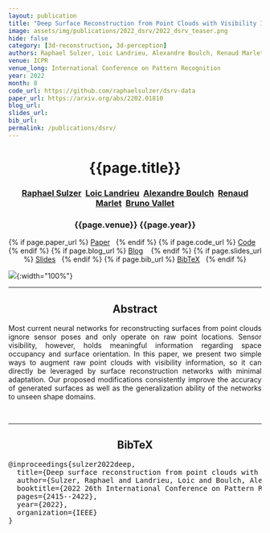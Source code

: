 ```yaml
---
layout: publication
title: "Deep Surface Reconstruction from Point Clouds with Visibility Information"
image: assets/img/publications/2022_dsrv/2022_dsrv_teaser.png
hide: false
category: [3d-reconstruction, 3d-perception]
authors: Raphael Sulzer, Loic Landrieu, Alexandre Boulch, Renaud Marlet and Bruno Vallet
venue: ICPR
venue_long: International Conference on Pattern Recognition
year: 2022
month: 8
code_url: https://github.com/raphaelsulzer/dsrv-data
paper_url: https://arxiv.org/abs/2202.01810
blog_url:
slides_url:
bib_url:
permalink: /publications/dsrv/
---
```


<h1 align="center"> {{page.title}} </h1>
<h3 align="center">  <a href="https://raphaelsulzer.de/">Raphael Sulzer</a>&nbsp;&nbsp;<a href="https://loiclandrieu.com/">Loic Landrieu</a>&nbsp;&nbsp;<a href="https://boulch.eu/">Alexandre Boulch</a>&nbsp;&nbsp;<a href="http://imagine.enpc.fr/~marletr/">Renaud Marlet</a>&nbsp;&nbsp;<a href="https://www.umr-lastig.fr/bruno-vallet/">Bruno Vallet</a></h3>


<h3 align="center"> {{page.venue}} {{page.year}} </h3>

<div align="center">
  <p>
    {% if page.paper_url %}
    <a href="{{ page.paper_url }}"><i class="far fa-file-pdf"></i> Paper</a>&nbsp;&nbsp;
    {% endif %}
    {% if page.code_url %}
    <a href="{{ page.code_url }}"><i class="fab fa-github"></i> Code</a> &nbsp;&nbsp;
    {% endif %}
    {% if page.blog_url %}
    <a href="{{ page.blog_url }}"><i class="fab fa-blogger"></i> Blog</a> &nbsp;&nbsp;
    {% endif %}
    {% if page.slides_url %}
    <a href="{{ page.slides_url }}"><i class="far fa-file-pdf"></i> Slides</a>&nbsp;&nbsp;
    {% endif %}
    {% if page.bib_url %}
    <a href="{{ page.bib_url}}"><i class="far fa-file-alt"></i> BibTeX</a>&nbsp;&nbsp;
    {% endif %}
  </p>
</div>


![](../../assets/img/publications/2022_dsrv/2022_dsrv_teaser.png){:width="100%"}

<hr>

<h2  align="center"> Abstract</h2>

<p align="justify">Most current neural networks for reconstructing surfaces from point clouds ignore sensor poses and only operate on raw point locations. Sensor visibility, however, holds meaningful information regarding space occupancy and surface orientation. In this paper, we present two simple ways to augment raw point clouds with visibility information, so it can directly be leveraged by surface reconstruction networks with minimal adaptation. Our proposed modifications consistently improve the accuracy of generated surfaces as well as the generalization ability of the networks to unseen shape domains.
</a></p>

<br>

<hr>

<h2  align="center">BibTeX</h2>
<left>
  <pre class="bibtex-box">
@inproceedings{sulzer2022deep,
  title={Deep surface reconstruction from point clouds with visibility information},
  author={Sulzer, Raphael and Landrieu, Loic and Boulch, Alexandre and Marlet, Renaud and Vallet, Bruno},
  booktitle={2022 26th International Conference on Pattern Recognition (ICPR)},
  pages={2415--2422},
  year={2022},
  organization={IEEE}
}
</pre>
</left>

<br>
